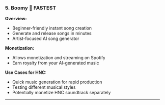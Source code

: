 ### 5. **Boomy** 🚀 FASTEST

**Overview:**

- Beginner-friendly instant song creation
- Generate and release songs in minutes
- Artist-focused AI song generator

**Monetization:**

- Allows monetization and streaming on Spotify
- Earn royalty from your AI-generated music

**Use Cases for HNC:**

- Quick music generation for rapid production
- Testing different musical styles
- Potentially monetize HNC soundtrack separately

---
